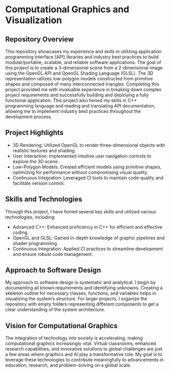 # Computational Graphics and Visualization

## Repository Overview
This repository showcases my experience and skills in utilizing application programming interface (API) libraries and industry best practices to build modular/portable, scalable, and reliable software applications. The goal of this project is to create a 3-dimensional scene from a 2-dimensional image using the OpenGL API and OpenGL Shading Language (GLSL). The 3D representation utilizes low-polygon models constructed from primitive shapes and composed of many interconnected triangles. Completing this project provided me with invaluable experience in breaking down complex project requirements and successfully building and deploying a fully functional application. This project also honed my skills in C++ programming language and reading and translating API documentation, allowing me to implement industry best practices throughout the development process.

## Project Highlights

* 3D Rendering: Utilized OpenGL to render three-dimensional objects with realistic textures and shading.
* User Interaction: Implemented intuitive user navigation controls to explore the 3D scene.
* Low-Polygon Models: Created efficient models using primitive shapes, optimizing for performance without compromising visual quality.
* Continuous Integration: Leveraged CI tools to maintain code quality and facilitate version control.

## Skills and Technologies
Through this project, I have honed several key skills and utilized various technologies, including:

* Advanced C++: Enhanced proficiency in C++ for efficient and effective coding.
* OpenGL and GLSL: Gained in-depth knowledge of graphic pipelines and shader programming.
* Continuous Integration: Applied CI practices to streamline development and ensure robust code management.

## Approach to Software Design
My approach to software design is systematic and analytical. I begin by documenting all known requirements and identifying unknowns. Creating a skeleton outline for necessary classes, functions, and variables helps in visualizing the system’s structure. For larger projects, I organize the repository with empty folders representing different components to get a clear understanding of the system architecture.

## Vision for Computational Graphics
The integration of technology into society is accelerating, making computational graphics increasingly vital. Virtual classrooms, enhanced research capabilities, and innovative solutions to global challenges are just a few areas where graphics and AI play a transformative role. My goal is to leverage these technologies to contribute meaningfully to advancements in education, research, and problem-solving on a global scale.

